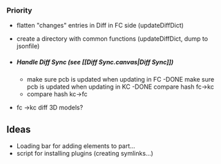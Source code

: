 
### Priority
- flatten "changes" entries in Diff in FC side (updateDiffDict)
- create a directory with common functions (updateDiffDict, dump to jsonfile)

- ##### Handle Diff Sync (see [[Diff Sync.canvas|Diff Sync]])
	- make sure pcb is updated when updating in FC
	-DONE make sure pcb is updated when updating in KC
	-DONE compare hash fc->kc
	- compare hash kc->fc


- fc ->kc diff 3D models?
## Ideas
- Loading bar for adding elements to part...
- script for installing plugins (creating symlinks...)

